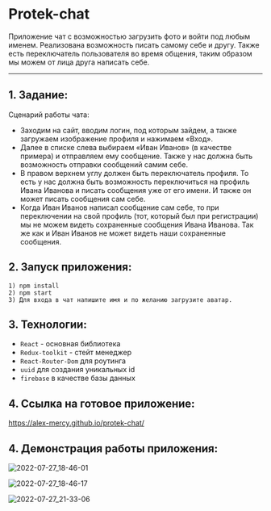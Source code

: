 # Protek-chat
Приложение чат с возможностью загрузить фото и войти под любым именем. Реализована возможность писать самому себе и другу. Также есть переключатель пользователя во время общения, таким образом мы можем от лица друга написать себе. 
____

## 1. Задание:
Сценарий работы чата: 
* Заходим на сайт, вводим логин, под которым зайдем, а также загружаем изображение профиля и нажимаем «Вход». 
* Далее в списке слева выбираем «Иван Иванов» (в качестве примера) и отправляем ему сообщение. Также у нас должна быть возможность отправки сообщений самим себе. 
* В правом верхнем углу должен быть переключатель профиля. То есть у нас должна быть возможность переключиться на профиль Ивана Иванова и писать сообщения уже от его имени. И также он может писать сообщения сам себе. 
* Когда Иван Иванов написал сообщение сам себе, то при переключении на свой профиль (тот, который был при регистрации) мы не можем видеть сохраненные сообщения Ивана Иванова. Так же как и Иван Иванов не может видеть наши сохраненные сообщения.

## 2. Запуск приложения:
```
1) npm install
2) npm start
3) Для входа в чат напишите имя и по желанию загрузите аватар.
```

## 3. Технологии:
* ```React``` - основная библиотека
* ```Redux-toolkit``` - стейт менеджер
* ```React-Router-Dom``` для роутинга
*  ```uuid``` для создания уникальных id
*  ```firebase``` в качестве базы данных

## 4. Ссылка на готовое приложение:
https://alex-mercy.github.io/protek-chat/

## 4. Демонстрация работы приложения:
![2022-07-27_18-46-01](https://user-images.githubusercontent.com/80210155/181295532-86dcf21d-768e-47ad-b3e4-3ccae7a10d31.png)

![2022-07-27_18-46-17](https://user-images.githubusercontent.com/80210155/181295500-e9c85961-dcd4-46d3-8ced-34d26f38f34e.png)

![2022-07-27_21-33-06](https://user-images.githubusercontent.com/80210155/181346905-88c73555-6cad-498a-aadf-4ec49df26ef0.png)
